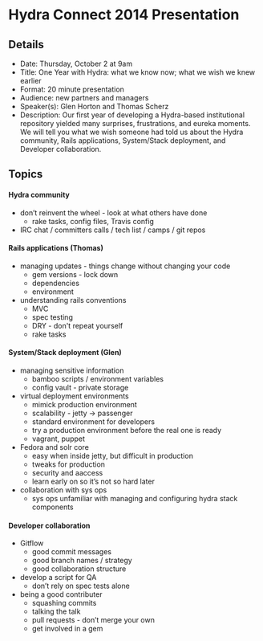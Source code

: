 Hydra Connect 2014 Presentation
===============================

## Details

* Date: Thursday, October 2 at 9am
* Title: One Year with Hydra: what we know now; what we wish we knew earlier
* Format: 20 minute presentation
* Audience: new partners and managers
* Speaker(s):  Glen Horton and Thomas Scherz
* Description: Our first year of developing a Hydra-based institutional repository yielded many surprises, frustrations, and eureka moments.  We will tell you what we wish someone had told us about the Hydra community, Rails applications, System/Stack deployment, and Developer collaboration.  

## Topics

#### Hydra community
* don’t reinvent the wheel - look at what others have done
    * rake tasks, config files, Travis config
* IRC chat / committers calls / tech list / camps / git repos


#### Rails applications (Thomas)
* managing updates - things change without changing your code
    * gem versions - lock down
    * dependencies
    * environment
* understanding rails conventions
    * MVC
    * spec testing
    * DRY - don't repeat yourself
    * rake tasks

#### System/Stack deployment (Glen)
* managing sensitive information
    * bamboo scripts / environment variables
    * config vault - private storage
* virtual deployment environments
    * mimick production environment
    * scalability - jetty -> passenger
    * standard environment for developers
    * try a production environment before the real one is ready
    * vagrant, puppet
* Fedora and solr core
    * easy when inside jetty, but difficult in production
    * tweaks for production
    * security and aaccess
    * learn early on so it’s not so hard later
* collaboration with sys ops
    * sys ops unfamiliar with managing and configuring hydra stack components


#### Developer collaboration
* Gitflow
    * good commit messages
    * good branch names / strategy
    * good collaboration structure
* develop a script for QA
    * don’t rely on spec tests alone
* being a good contributer
    * squashing commits
    * talking the talk
    * pull requests - don’t merge your own
    * get involved in a gem
